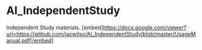 # AI_IndependentStudy
Independent Study materials.
 [embed]https://docs.google.com/viewer?url=https://github.com/jacwilso/AI_IndependentStudy/blob/master/UsageManual.pdf[/embed]
